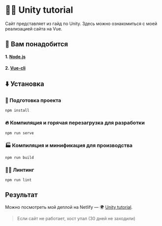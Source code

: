# 👩‍🏫 Unity tutorial
Сайт представляет из гайд по Unity. Здесь можно ознакомиться с моей реализацией сайта на Vue.

## 🧵 Вам понадобится

#### 1. [Node.js](https://nodejs.org/en)
#### 2. [Vue-cli](https://cli.vuejs.org/#getting-started)

## ⬇️ Установка

### 🎻 Подготовка проекта
```
npm install
```

### 🔥 Компиляция и горячая перезагрузка для разработки
```
npm run serve
```

### 🏭 Компиляция и минификация для производства
```
npm run build
```

### 😶‍🌫️ Линтинг
```
npm run lint
```

## Результат
Можно посмотреть мой деплой на Netlify — 🌍 [Unity tutorial](https://unity-tutorial.netlify.app/).
> Если сайт не работает, хост упал (30 дней не заходили)